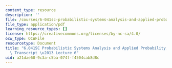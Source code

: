 ```yaml
---
content_type: resource
description: ''
file: /courses/6-041sc-probabilistic-systems-analysis-and-applied-probability-fall-2013/a21dae609c3ac5ba074ff4504cab8d8c_MIT6_041SCF13_lec06_300k.pdf
file_type: application/pdf
learning_resource_types: []
license: https://creativecommons.org/licenses/by-nc-sa/4.0/
ocw_type: OCWFile
resourcetype: Document
title: "6.041SC Probabilistic Systems Analysis and Applied Probability, Fall 2013\
  \ Transcript \u2013 Lecture 6"
uid: a21dae60-9c3a-c5ba-074f-f4504cab8d8c
---
```

